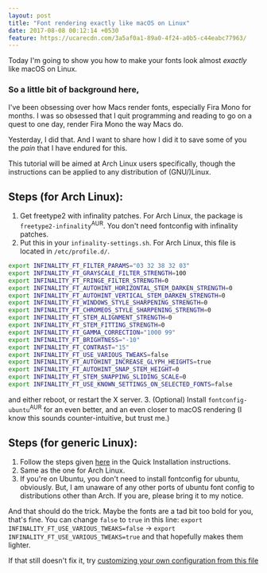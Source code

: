 ```yaml
---
layout: post
title: "Font rendering exactly like macOS on Linux"
date: 2017-08-08 00:12:14 +0530
feature: https://ucarecdn.com/3a5af0a1-89a0-4f24-a0b5-c44eabc77963/
---
```


Today I'm going to show you how to make your fonts look almost *exactly* like macOS on Linux.

### So a little bit of background here,

I've been obsessing over how Macs render fonts, especially Fira Mono for months. I was so obsessed that I quit programming and reading to go on a quest to one day, render Fira Mono the way Macs do.

Yesterday, I did that. And I want to share how I did it to save some of you the *pain* that I have endured for this.

This tutorial will be aimed at Arch Linux users specifically, though the instructions can be applied to any distribution of (GNU/)Linux.


## Steps (for Arch Linux):

1. Get freetype2 with infinality patches. For Arch Linux, the package is `freetype2-infinality`<sup>AUR</sup>. You don't need fontconfig with infinality patches.
2. Put this in your `infinality-settings.sh`. For Arch Linux, this file is located in `/etc/profile.d/`.
```sh
export INFINALITY_FT_FILTER_PARAMS="03 32 38 32 03"
export INFINALITY_FT_GRAYSCALE_FILTER_STRENGTH=100
export INFINALITY_FT_FRINGE_FILTER_STRENGTH=0
export INFINALITY_FT_AUTOHINT_HORIZONTAL_STEM_DARKEN_STRENGTH=0
export INFINALITY_FT_AUTOHINT_VERTICAL_STEM_DARKEN_STRENGTH=0
export INFINALITY_FT_WINDOWS_STYLE_SHARPENING_STRENGTH=0
export INFINALITY_FT_CHROMEOS_STYLE_SHARPENING_STRENGTH=0
export INFINALITY_FT_STEM_ALIGNMENT_STRENGTH=0
export INFINALITY_FT_STEM_FITTING_STRENGTH=0
export INFINALITY_FT_GAMMA_CORRECTION="1000 99"
export INFINALITY_FT_BRIGHTNESS="-10"
export INFINALITY_FT_CONTRAST="15"
export INFINALITY_FT_USE_VARIOUS_TWEAKS=false
export INFINALITY_FT_AUTOHINT_INCREASE_GLYPH_HEIGHTS=true
export INFINALITY_FT_AUTOHINT_SNAP_STEM_HEIGHT=0
export INFINALITY_FT_STEM_SNAPPING_SLIDING_SCALE=0
export INFINALITY_FT_USE_KNOWN_SETTINGS_ON_SELECTED_FONTS=false
```
and either reboot, or restart the X server.
3. (Optional) Install `fontconfig-ubuntu`<sup>AUR</sup> for an even better, and an even closer to macOS rendering (I know this sounds counter-intuitive, but trust me.)

## Steps (for generic Linux):
1. Follow the steps given [here](https://github.com/bohoomil/fontconfig-ultimate) in the Quick Installation instructions.
2. Same as the one for Arch Linux.
3. If you're on Ubuntu, you don't need to install fontconfig for ubuntu, obviously. But, I am unaware of any other ports of ubuntu font config to distributions other than Arch. If you are, please bring it to my notice.


And that should do the trick. Maybe the fonts are a tad bit too bold for you, that's fine. You can change `false` to `true` in this line:
`export INFINALITY_FT_USE_VARIOUS_TWEAKS=false` -> `export INFINALITY_FT_USE_VARIOUS_TWEAKS=true`
and that hopefully makes them lighter.

If that still doesn't fix it, try [customizing your own configuration from this file](https://github.com/bohoomil/fontconfig-ultimate/blob/master/freetype/generic_settings/infinality-settings.sh)



